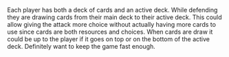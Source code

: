 Each player has both a deck of cards and an active deck. While defending they are drawing cards from their main deck to their active deck. 
This could allow giving the attack more choice without actually having more cards to use since cards are both resources and choices. When cards are draw it could be up to the player if it goes on top or on the bottom of the active deck. Definitely want to keep the game fast enough.

